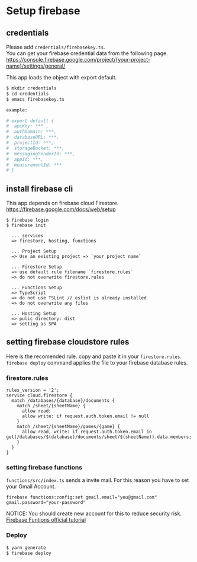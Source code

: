 # Setup firebase

## credentials

Please add `credentials/firebasekey.ts`.  
You can get your firebase credential data from the following page.
https://console.firebase.google.com/project/{your-project-name}/settings/general/

This app loads the object with export default.

```bash
$ mkdir credentials
$ cd credentials
$ emacs firebasekey.ts

example:

# export default {
#  apiKey: *** ,
#  authDomain: ***,
#  databaseURL: ***,
#  projectId: ***,
#  storageBucket: ***,
#  messagingSenderId: ***,
#  appId: ***,
#  measurementId: ***
# }

```

## install firebase cli
This app depends on firebase cloud Firestore.
https://firebase.google.com/docs/web/setup

```
$ firebase login
$ firebase init
  
  ... services
  => firestore, hosting, functions 
  
  ... Project Setup
  => Use an existing project => `your project name` 
  
  ... Firestore Setup 
  => use default rule filename `firestore.rules`
  => do not overwrite firestore.rules
  
  ... Functions Setup
  => TypeScript
  => do not use TSLint // eslint is already installed
  => do not overwrite any files

  ... Hosting Setup
  => pulic directory: dist 
  => setting as SPA
```



## setting firebase cloudstore rules
Here is the recomended rule. copy and paste it in your `firestore.rules`.  `firebase deploy` command applies the file to your firebase database rules.


### firestore.rules
```
rules_version = '2';
service cloud.firestore {
  match /databases/{database}/documents {
    match /sheet/{sheetName} {
      allow read;
      allow write: if request.auth.token.email != null
    }
    match /sheet/{sheetName}/games/{game} {
      allow read, write: if request.auth.token.email in get(/databases/$(database)/documents/sheet/$(sheetName)).data.members;
    }
  }
}
```

### setting firebase functions 
`functions/src/index.ts` sends a invite mail. For this reason you have to set your Gmail Account.
```
firebase functions:config:set gmail.email="you@gmail.com" gmail.password="your-password"
```

NOTICE: You should create new account for this to reduce security risk.
[Firebase Funtions official tutorial](https://firebase.google.com/docs/functions/get-started?hl=ja#review_complete_sample_code)

### Deploy

```bash
$ yarn generate
$ firebase deploy
```
